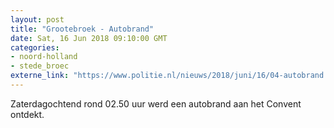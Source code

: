 ```yaml
---
layout: post
title: "Grootebroek - Autobrand"
date: Sat, 16 Jun 2018 09:10:00 GMT
categories: 
- noord-holland 
- stede_broec 
externe_link: "https://www.politie.nl/nieuws/2018/juni/16/04-autobrand.html"
---
```


Zaterdagochtend rond 02.50 uur werd een autobrand aan het Convent ontdekt.

